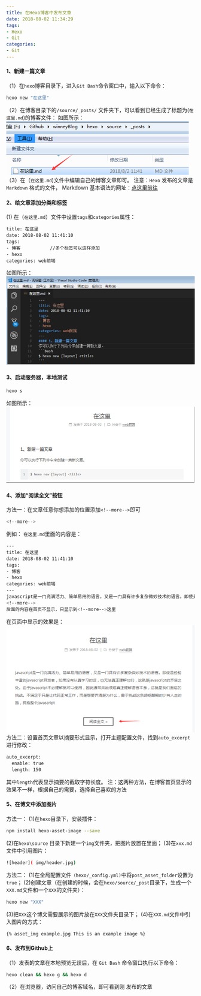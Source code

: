 ```yaml
---
title: 在Hexo博客中发布文章
date: 2018-08-02 11:34:29
tags:
- Hexo
- Git
categories: 
- Git
---
```

#### 1、新建一篇文章

（1）在`hexo`博客目录下，进入`Git Bash`命令窗口中，输入以下命令：
```bash
hexo new "在这里"
```
（2）在博客目录下的`/source/_posts/` 文件夹下，可以看到已经生成了标题为(`在这里.md`)的博客文件：
如图所示：
![生成的博客文件](https://raw.githubusercontent.com/winney07/Images/main/winney07.github.io/%E5%9C%A8Hexo%E5%8D%9A%E5%AE%A2%E4%B8%AD%E5%8F%91%E5%B8%83%E6%96%87%E7%AB%A0/zai.png)
（3）在（`在这里.md`)文件中编辑自己的博客文章即可。
注意：`Hexo` 发布的文章是 `Markdown` 格式的文件， Markdown 基本语法的网址：[点这里前往](http://www.markdown.cn/ )  

#### 2、给文章添加分类和标签
(1) 在（`在这里.md`）文件中设置`tags`和`categories`属性：
```bash
title: 在这里
date: 2018-08-02 11:41:10
tags:
- 博客           //多个标签可以这样添加
- hexo
categories: web前端
```
如图所示：
![博客文章-基本设置](https://raw.githubusercontent.com/winney07/Images/main/winney07.github.io/%E5%9C%A8Hexo%E5%8D%9A%E5%AE%A2%E4%B8%AD%E5%8F%91%E5%B8%83%E6%96%87%E7%AB%A0/zai-edit.png)

#### 3、启动服务器，本地测试
```bash
hexo s
```
如图所示：
![查看博客文章](https://raw.githubusercontent.com/winney07/Images/main/winney07.github.io/%E5%9C%A8Hexo%E5%8D%9A%E5%AE%A2%E4%B8%AD%E5%8F%91%E5%B8%83%E6%96%87%E7%AB%A0/zai-page.png)
#### 4、添加“阅读全文”按钮
方法一：在文章任意你想添加的位置添加`<!--more-->`即可
```bash
<!--more-->        
```
例如：
`在这里.md`里面的内容是：

```bash
---
title: 在这里
date: 2018-08-02 11:41:10
tags:
- 博客
- hexo
categories: web前端
---
javascript是一门充满活力、简单易用的语言，又是一门具有许多复杂微妙技术的语言。即使是经验丰富的javascript开发者，如果没有认真学习的话，也无法真正理解它们，这就是javascript的矛盾之处。由于javascript不必理解就可以使用，因此通常来说很难真正理解语言本身，这就是我们面临的挑战。不满足于只是让代码正常工作，而是想要弄清楚为什么，勇于挑战这条崎岖颠簸的少有人走的路，拥抱整个javascript
<!--more-->
后面的内容在首页不显示，只显示到<!--more-->这里
```
在页面中显示的效果是：
![阅读全文按钮-更多](https://raw.githubusercontent.com/winney07/Images/main/winney07.github.io/%E5%9C%A8Hexo%E5%8D%9A%E5%AE%A2%E4%B8%AD%E5%8F%91%E5%B8%83%E6%96%87%E7%AB%A0/zai-more.png)
方法二：设置首页文章以摘要形式显示，打开主题配置文件，找到`auto_excerpt`进行修改：

```bash
auto_excerpt:
  enable: true
  length: 150
```
其中`length`代表显示摘要的截取字符长度。
注：这两种方法，在博客首页显示的效果不一样，根据自己的需要，选择自己喜欢的方法

#### 5、在博文中添加图片
方法一：
(1)在`hexo`目录下，安装插件：

```bash
npm install hexo-asset-image --save
```
(2)在`hexo\source` 目录下新建一个`img`文件夹，把图片放置在里面；
(3)在`xxx.md`文件中引用图片：

```bash
![header]( img/header.jpg)
```
方法二：
(1)在全局配置文件`（hexo/_config.yml)`中将`post_asset_folder`设置为`true`；
(2)创建文章（在创建的时候，会在`hexo/source/_post`目录下，生成一个`XXX.md`文件和一个`XXX`的文件夹）：

```bash
hexo new "XXX"
```
(3)把`XXX`这个博文需要展示的图片放在`XXX`文件夹目录下；
(4)在`XXX.md`文件中引入图片的方式：

```bash
{% asset_img example.jpg This is an example image %}
```
#### 6、发布到Github上
（1）发表的文章在本地预览无误后，在 `Git Bash` 命令窗口执行以下命令：
```bash
hexo clean && hexo g && hexo d
```
（2）在浏览器，访问自己的博客域名，即可看到刚 发布的文章
